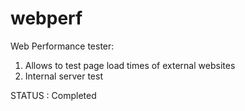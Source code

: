 webperf
=======

Web Performance tester:

1. Allows to test page load times of external websites
2. Internal server test

STATUS : Completed
